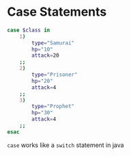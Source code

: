 # Case Statements

```bash
case $class in
    1)
        type="Samurai"
        hp="10"
        attack=20
    ;;
    2)
        type="Prisoner"
        hp="20"
        attack=4
    ;;
    3)
        type="Prophet"
        hp="30"
        attack=4
    ;;
esac
```

`case` works like a `switch` statement in java
